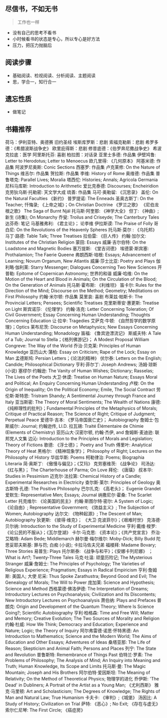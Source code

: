 

## 尽信书，不如无书

> 工作也一样

- 没有自己的思考不看书
- 小时候看书的状态是专心，所以专心是好方法
- 压力，把压力抛脑后

## 阅读步骤

- 基础阅读、检视阅读、分析阅读、主题阅读
- 思，学合一，知行合一

## 遗忘性质

- 做笔记

## 书籍推荐

荷马：伊利亚特、奥德赛
旧约圣经
埃斯库罗斯：悲剧
索福克勒斯：悲剧
希罗多德：《希腊波斯战争史》
欧里庇得斯：悲剧
修昔底德：《伯罗奔尼撒战争史》
希波克拉底：医学
阿里斯托芬: 喜剧
柏拉图：对话录
亚里士多德: 作品集
伊壁鸠鲁: Letter to Herodotus; Letter to Menoecus
欧几里得: 《几何原本》
阿基米德: 作品集
阿波罗尼奥斯: Conic Sections
西塞罗: 作品集
卢克莱修: On the Nature of Things
维吉尔: 作品集
贺拉斯: 作品集
李维: History of Rome
奥维德: 作品集
普鲁塔克: Parallel Lives; Moralia
塔西佗: Histories; Annals; Agricola Germania
尼科马库斯: Introduction to Arithmetic
爱比克泰德: Discourses; Encheiridion
克劳狄乌斯·托勒密: 天文学大成
琉善: 作品集
马可·奥勒留: 《沉思录》
盖伦: On the Natural Faculties
《新约》
普罗提诺: The Enneads
圣奥古斯丁: On the Teacher; 忏悔录; 《上帝之城》；On Christian Doctrine
《罗兰之歌》
《尼伯龙根之歌》
The Saga of Burnt Njál
托马斯·阿奎那: 《神学大全》
但丁: 《神曲》;新生 (诗集); On Monarchy
乔叟: Troilus and Criseyde; The Canterbury Tales
达芬奇: 笔记
马基雅弗利: 《君主论》； 论李维
伊拉斯谟: The Praise of Folly
哥白尼: On the Revolutions of the Heavenly Spheres
托马斯·莫尔 : 《乌托邦》
马丁·路德: Table Talk; Three Treatises
拉伯雷: 《巨人传》
约翰·加尔文: Institutes of the Christian Religion
蒙田: Essays
威廉·吉尔伯特: On the Loadstone and Magnetic Bodies
塞万提斯: 《堂吉诃德》
埃德蒙·斯宾塞: Prothalamion; The Faerie Queene
弗朗西斯·培根: Essays; Advancement of Learning; Novum Organum, New Atlantis
威廉·莎士比亚: Poetry and Plays
伽利略·伽利莱: Starry Messenger; Dialogues Concerning Two New Sciences
开普勒: Epitome of Copernican Astronomy; 世界的和谐
威廉·哈维: On the Motion of the Heart and Blood in Animals; On the Circulation of the Blood; On the Generation of Animals
托马斯·霍布斯: 《利维坦》
笛卡尔: Rules for the Direction of the Mind; Discourse on the Method; Geometry; Meditations on First Philosophy
约翰·米尔顿: 作品集
莫里哀: 喜剧
布莱兹·帕斯卡: The Provincial Letters; Pensees; Scientific Treatises
克里斯蒂安·惠更斯: Treatise on Light
斯宾诺莎: 《伦理学》
约翰·洛克: Letter Concerning Toleration; Of Civil Government; Essay Concerning Human Understanding; Thoughts Concerning Education
让·拉辛: Tragedies
艾萨克·牛顿: 《自然哲学的数学原理》；Optics
莱布尼茨: Discourse on Metaphysics; New Essays Concerning Human Understanding; Monadology
笛福: 《鲁宾逊漂流记》
斯威夫特: A Tale of a Tub; Journal to Stella；《格列佛游记》； A Modest Proposal
William Congreve: The Way of the World
乔治·贝克莱: Principles of Human Knowledge
亚历山大·蒲柏: Essay on Criticism; Rape of the Lock; Essay on Man
孟德斯鸠: Persian Letters；《论法的精神》
伏尔泰: Letters on the English; Candide; Philosophical Dictionary
亨利·菲尔丁: Joseph Andrews; 汤姆·琼斯 (小说)
塞缪尔·约翰逊: The Vanity of Human Wishes; Dictionary; Rasselas; The Lives of the Poets
大卫·休谟: Treatise on Human Nature; Essays Moral and Political; An Enquiry Concerning Human Understanding
卢梭: On the Origin of Inequality; On the Political Economy; Emile, The Social Contract
劳伦斯·斯特恩: Tristram Shandy; A Sentimental Journey through France and Italy
亚当斯密: The Theory of Moral Sentiments; The Wealth of Nations
康德: 《纯粹理性的批判》；Fundamental Principles of the Metaphysics of Morals; Critique of Practical Reason; The Science of Right; Critique of Judgment; Perpetual Peace
爱德华·吉本: 《罗马帝国衰亡史》； Autobiography
詹姆士·包斯威尔: Journal; 约翰逊传, Ll.D.
拉瓦锡: Traité Élémentaire de Chimie (Elements of Chemistry)
亚历山大·汉密尔顿, 约翰·杰伊, and 詹姆斯·麦迪逊: 联邦党人文集
边沁: Introduction to the Principles of Morals and Legislation; Theory of Fictions
歌德: 《浮士德》； Poetry and Truth
傅里叶: Analytical Theory of Heat
黑格尔: 《精神现象学》； Philosophy of Right; Lectures on the Philosophy of History
华兹华斯: Poems
柯勒律治: Poems; Biographia Literaria
简·奥斯丁: 《傲慢与偏见》；《艾玛》
克劳塞维茨: 《战争论》
司汤达: 《红与黑》； The Charterhouse of Parma; On Love
拜伦: 《唐璜》
叔本华: Studies in Pessimism
迈克尔·法拉第: Chemical History of a Candle; Experimental Researches in Electricity
查尔斯·莱尔: Principles of Geology
奥古斯特·孔德: The Positive Philosophy
巴尔扎克: 《高老头》； Eugenie Grandet
爱默生: Representative Men; Essays; Journal
纳撒尼尔·霍桑: The Scarlet Letter
托克维尔: 《论美国的民主》
约翰·斯图尔特·密尔: A System of Logic; 《论自由》; Representative Government; 《效益主义》; The Subjection of Women; Autobiography
达尔文: 《物种起源》; The Descent of Man; Autobiography
狄更斯: 《彼得·维克》； 《大卫·克波菲尔》；《艰难时世》
克洛德·贝尔纳: Introduction to the Study of Experimental Medicine
亨利·戴维·梭罗: 《论公民的不服从》；《瓦尔登湖》
卡尔·马克思: 《资本论》；《共产党宣言》
乔治·艾略特: Adam Bede; Middlemarch
赫尔曼·梅尔维尔: Moby-Dick; Billy Budd
陀思妥耶夫斯基: 罪与罚; 白痴 (小说); 卡拉马佐夫兄弟
福楼拜: Madame Bovary; Three Stories
易普生: Plays
托尔斯泰: 《战争与和平》；《安娜卡列尼娜》 ； What is Art?; Twenty-Three Tales
马克·吐温: 顽童历险记; The Mysterious Stranger
威廉·詹姆士: The Principles of Psychology; The Varieties of Religious Experience; Pragmatism; Essays in Radical Empiricism
亨利·詹姆斯: 美国人; 大使
尼采: Thus Spoke Zarathustra; Beyond Good and Evil; The Genealogy of Morals; The Will to Power
庞加莱: Science and Hypothesis; Science and Method
西格蒙德·佛洛伊德: The Interpretation of Dreams; Introductory Lectures on Psychoanalysis; Civilization and Its Discontents; New Introductory Lectures on Psychoanalysis
萧伯纳: Plays and Prefaces
普朗克: Origin and Development of the Quantum Theory; Where Is Science Going?; Scientific Autobiography
亨利·柏格森: Time and Free Will; Matter and Memory; Creative Evolution; The Two Sources of Morality and Religion
约翰·杜威: How We Think; Democracy and Education; Experience and Nature; Logic; the Theory of Inquiry
阿尔弗雷德·诺思·怀特黑德: An Introduction to Mathematics; Science and the Modern World; The Aims of Education and Other Essays; Adventures of Ideas
桑塔亚那: The Life of Reason; Skepticism and Animal Faith; Persons and Places
列宁: The State and Revolution
普鲁斯特: Remembrance of Things Past
伯特兰·罗素: The Problems of Philosophy; The Analysis of Mind; An Inquiry into Meaning and Truth; Human Knowledge, Its Scope and Limits
托马斯·曼: The Magic Mountain; Joseph and His Brothers
阿尔伯特·爱因斯坦: The Meaning of Relativity; On the Method of Theoretical Physics; 物理学的进化
乔伊斯: 'The Dead' in Dubliners; A Portrait of the Artist as a Young Man; 《尤利西斯》
雅克·马里顿: Art and Scholasticism; The Degrees of Knowledge; The Rights of Man and Natural Law; True Humanism
卡夫卡: 《审判》;《城堡》
汤因比: A Study of History; Civilization on Trial
萨特: 《恶心》; No Exit; 《存在与虚无》
索尔仁尼琴: The First Circle; 《癌症房》

